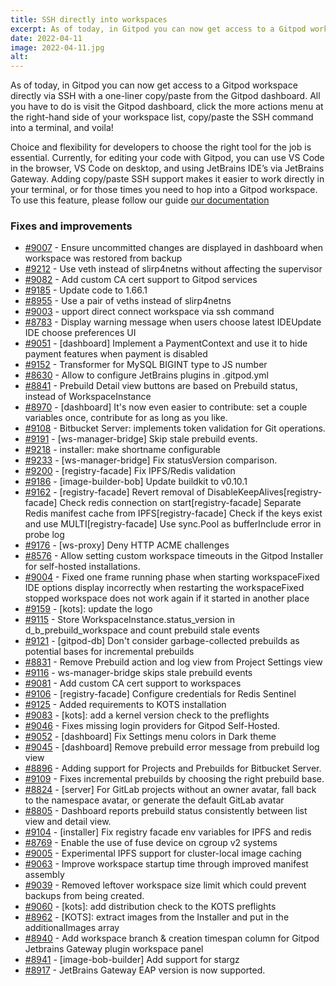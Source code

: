 ```yaml
---
title: SSH directly into workspaces
excerpt: As of today, in Gitpod you can now get access to a Gitpod workspace directly via SSH with a one-liner copy/paste from the Gitpod dashboard.
date: 2022-04-11
image: 2022-04-11.jpg
alt:
---
```


<script>
  import Contributors from "$lib/components/changelog/contributors.svelte";
</script>

As of today, in Gitpod you can now get access to a Gitpod workspace directly via SSH with a one-liner copy/paste from the Gitpod dashboard. All you have to do is visit the Gitpod dashboard, click the more actions menu at the right-hand side of your workspace list, copy/paste the SSH command into a terminal, and voila!

Choice and flexibility for developers to choose the right tool for the job is essential. Currently, for editing your code with Gitpod, you can use VS Code in the browser, VS Code on desktop, and using JetBrains IDE’s via JetBrains Gateway. Adding copy/paste SSH support makes it easier to work directly in your terminal, or for those times you need to hop into a Gitpod workspace. To use this feature, please follow our guide [our documentation](/docs/ides-and-editors/command-line)

<p><Contributors usernames="akosyakov,csweichel,geropl,gtsiolis,iQQBot,loujaybee,mustard-mh" /></p>

### Fixes and improvements

- [#9007](https://github.com/gitpod-io/gitpod/pull/9007) - Ensure uncommitted changes are displayed in dashboard when workspace was restored from backup <Contributors usernames="AlexTugarev,Furisto,aledbf,csweichel,easyCZ,geropl,sagor999" />
- [#9212](https://github.com/gitpod-io/gitpod/pull/9212) - Use veth instead of slirp4netns without affecting the supervisor <Contributors usernames="aledbf,iQQBot,princerachit,utam0k" />
- [#9082](https://github.com/gitpod-io/gitpod/pull/9082) - Add custom CA cert support to Gitpod services <Contributors usernames="corneliusludmann,csweichel,easyCZ,iamulya,princerachit" />
- [#9185](https://github.com/gitpod-io/gitpod/pull/9185) - Update code to 1.66.1 <Contributors usernames="jeanp413,mustard-mh" />
- [#8955](https://github.com/gitpod-io/gitpod/pull/8955) - Use a pair of veths instead of slirp4netns <Contributors usernames="akosyakov,aledbf,csweichel,iQQBot,kylos101,princerachit,utam0k" />
- [#9003](https://github.com/gitpod-io/gitpod/pull/9003) - upport direct connect workspace via ssh command <Contributors usernames="akosyakov,csweichel,geropl,gtsiolis,iQQBot,loujaybee,mustard-mh" />
- [#8783](https://github.com/gitpod-io/gitpod/pull/8783) - Display warning message when users choose latest IDEUpdate IDE choose preferences UI <Contributors usernames="akosyakov,andreafalzetti,easyCZ,geropl,gtsiolis,iQQBot,jeanp413,loujaybee,mustard-mh" />
- [#9051](https://github.com/gitpod-io/gitpod/pull/9051) - [dashboard] Implement a PaymentContext and use it to hide payment features when payment is disabled <Contributors usernames="AlexTugarev,geropl,jankeromnes" />
- [#9152](https://github.com/gitpod-io/gitpod/pull/9152) - Transformer for MySQL BIGINT type to JS number <Contributors usernames="easyCZ,geropl" />
- [#8630](https://github.com/gitpod-io/gitpod/pull/8630) - Allow to configure JetBrains plugins in .gitpod.yml <Contributors usernames="akosyakov,felladrin,geropl,loujaybee,nandajavarma" />
- [#8841](https://github.com/gitpod-io/gitpod/pull/8841) - Prebuild Detail view buttons are based on Prebuild status, instead of WorkspaceInstance <Contributors usernames="easyCZ,geropl" />
- [#8970](https://github.com/gitpod-io/gitpod/pull/8970) - [dashboard] It's now even easier to contribute: set a couple variables once, contribute for as long as you like. <Contributors usernames="geropl,iQQBot,laushinka,mustard-mh,trumbitta" />
- [#9108](https://github.com/gitpod-io/gitpod/pull/9108) - Bitbucket Server: implements token validation for Git operations. <Contributors usernames="AlexTugarev,geropl,jldec" />
- [#9191](https://github.com/gitpod-io/gitpod/pull/9191) - [ws-manager-bridge] Skip stale prebuild events. <Contributors usernames="easyCZ,geropl" />
- [#9218](https://github.com/gitpod-io/gitpod/pull/9218) - installer: make shortname configurable <Contributors usernames="MrSimonEmms,andrew-farries,easyCZ,geropl" />
- [#9233](https://github.com/gitpod-io/gitpod/pull/9233) - [ws-manager-bridge] Fix statusVersion comparison. <Contributors usernames="easyCZ,jankeromnes" />
- [#9200](https://github.com/gitpod-io/gitpod/pull/9200) - [registry-facade] Fix IPFS/Redis validation <Contributors usernames="akosyakov,aledbf,csweichel,geropl,nandajavarma,utam0k" />
- [#9186](https://github.com/gitpod-io/gitpod/pull/9186) - [image-builder-bob] Update buildkit to v0.10.1 <Contributors usernames="aledbf,sagor999,utam0k" />
- [#9162](https://github.com/gitpod-io/gitpod/pull/9162) - [registry-facade] Revert removal of DisableKeepAlives[registry-facade] Check redis connection on start[registry-facade] Separate Redis manifest cache from IPFS[registry-facade] Check if the keys exist and use MULTI[registry-facade] Use sync.Pool as bufferInclude error in probe log <Contributors usernames="aledbf,corneliusludmann,csweichel" />
- [#9176](https://github.com/gitpod-io/gitpod/pull/9176) - [ws-proxy] Deny HTTP ACME challenges <Contributors usernames="aledbf,csweichel" />
- [#8576](https://github.com/gitpod-io/gitpod/pull/8576) - Allow setting custom workspace timeouts in the Gitpod Installer for self-hosted installations. <Contributors usernames="Furisto,MrSimonEmms,akosyakov,corneliusludmann,jankeromnes,mads-hartmann,princerachit" />
- [#9004](https://github.com/gitpod-io/gitpod/pull/9004) - Fixed one frame running phase when starting workspaceFixed IDE options display incorrectly when restarting the workspaceFixed stopped workspace does not work again if it started in another place <Contributors usernames="akosyakov,andreafalzetti,geropl,mustard-mh" />
- [#9159](https://github.com/gitpod-io/gitpod/pull/9159) - [kots]: update the logo <Contributors usernames="MrSimonEmms,corneliusludmann,gtsiolis" />
- [#9115](https://github.com/gitpod-io/gitpod/pull/9115) - Store WorkspaceInstance.status_version in d_b_prebuild_workspace and count prebuild stale events <Contributors usernames="andrew-farries,easyCZ" />
- [#9121](https://github.com/gitpod-io/gitpod/pull/9121) - [gitpod-db] Don't consider garbage-collected prebuilds as potential bases for incremental prebuilds <Contributors usernames="geropl,jankeromnes" />
- [#8831](https://github.com/gitpod-io/gitpod/pull/8831) - Remove Prebuild action and log view from Project Settings view <Contributors usernames="AlexTugarev,easyCZ,gtsiolis,jldec" />
- [#9116](https://github.com/gitpod-io/gitpod/pull/9116) - ws-manager-bridge skips stale prebuild events <Contributors usernames="AlexTugarev,easyCZ" />
- [#9081](https://github.com/gitpod-io/gitpod/pull/9081) - Add custom CA cert support to workspaces <Contributors usernames="csweichel,sagor999" />
- [#9106](https://github.com/gitpod-io/gitpod/pull/9106) - [registry-facade] Configure credentials for Redis Sentinel <Contributors usernames="aledbf,csweichel" />
- [#9125](https://github.com/gitpod-io/gitpod/pull/9125) - Added requirements to KOTS installation <Contributors usernames="MrSimonEmms,lucasvaltl" />
- [#9083](https://github.com/gitpod-io/gitpod/pull/9083) - [kots]: add a kernel version check to the preflights <Contributors usernames="MrSimonEmms,corneliusludmann" />
- [#9046](https://github.com/gitpod-io/gitpod/pull/9046) - Fixes missing login providers for Gitpod Self-Hosted. <Contributors usernames="AlexTugarev,MrSimonEmms,geropl" />
- [#9052](https://github.com/gitpod-io/gitpod/pull/9052) - [dashboard] Fix Settings menu colors in Dark theme <Contributors usernames="AlexTugarev,jankeromnes" />
- [#9045](https://github.com/gitpod-io/gitpod/pull/9045) - [dashboard] Remove prebuild error message from prebuild log view <Contributors usernames="AlexTugarev,easyCZ,jankeromnes" />
- [#8896](https://github.com/gitpod-io/gitpod/pull/8896) - Adding support for Projects and Prebuilds for Bitbucket Server. <Contributors usernames="AlexTugarev,csweichel,easyCZ,geropl,jankeromnes,jldec" />
- [#9109](https://github.com/gitpod-io/gitpod/pull/9109) - Fixes incremental prebuilds by choosing the right prebuild base. <Contributors usernames="jankeromnes,laushinka" />
- [#8824](https://github.com/gitpod-io/gitpod/pull/8824) - [server] For GitLab projects without an owner avatar, fall back to the namespace avatar, or generate the default GitLab avatar <Contributors usernames="andrew-farries,easyCZ,gtsiolis,jankeromnes" />
- [#8805](https://github.com/gitpod-io/gitpod/pull/8805) - Dashboard reports prebuild status consistently between list view and detail view. <Contributors usernames="AlexTugarev,andrew-farries,easyCZ,gtsiolis,jankeromnes" />
- [#9104](https://github.com/gitpod-io/gitpod/pull/9104) - [installer] Fix registry facade env variables for IPFS and redis <Contributors usernames="aledbf,princerachit" />
- [#8769](https://github.com/gitpod-io/gitpod/pull/8769) - Enable the use of fuse device on cgroup v2 systems <Contributors usernames="Furisto,MrSimonEmms,kylos101,utam0k" />
- [#9005](https://github.com/gitpod-io/gitpod/pull/9005) - Experimental IPFS support for cluster-local image caching <Contributors usernames="Furisto,MrSimonEmms,aledbf,csweichel,nandajavarma,princerachit,sagor999,utam0k" />
- [#9063](https://github.com/gitpod-io/gitpod/pull/9063) - Improve workspace startup time through improved manifest assembly <Contributors usernames="aledbf,csweichel" />
- [#9039](https://github.com/gitpod-io/gitpod/pull/9039) - Removed leftover workspace size limit which could prevent backups from being created. <Contributors usernames="aledbf,csweichel" />
- [#9060](https://github.com/gitpod-io/gitpod/pull/9060) - [kots]: add distribution check to the KOTS preflights <Contributors usernames="MrSimonEmms,nandajavarma" />
- [#8962](https://github.com/gitpod-io/gitpod/pull/8962) - [KOTS]: extract images from the Installer and put in the additionalImages array <Contributors usernames="MrSimonEmms,Pothulapati,akosyakov" />
- [#8940](https://github.com/gitpod-io/gitpod/pull/8940) - Add workspace branch & creation timespan column for Gitpod Jetbrains Gateway plugin workspace panel <Contributors usernames="Sunset17,akosyakov,felladrin,gtsiolis,iQQBot,meysholdt,mustard-mh,yaohui-wyh" />
- [#8941](https://github.com/gitpod-io/gitpod/pull/8941) - [image-bob-builder] Add support for stargz <Contributors usernames="Furisto,aledbf" />
- [#8917](https://github.com/gitpod-io/gitpod/pull/8917) - JetBrains Gateway EAP version is now supported. <Contributors usernames="akosyakov,felladrin" />
